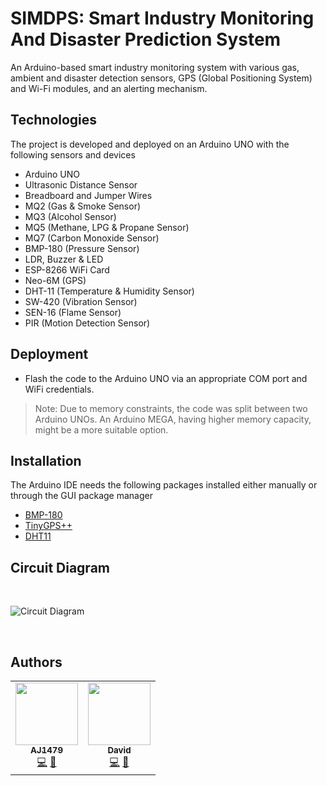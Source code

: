 # SIMDPS: Smart Industry Monitoring And Disaster Prediction System

An Arduino-based smart industry monitoring system with various gas, ambient and disaster detection sensors, GPS (Global Positioning System) and Wi-Fi modules, and an alerting mechanism.

## Technologies

The project is developed and deployed on an Arduino UNO with the following sensors and devices

- Arduino UNO
- Ultrasonic Distance Sensor
- Breadboard and Jumper Wires
- MQ2 (Gas & Smoke Sensor)
- MQ3 (Alcohol Sensor)
- MQ5 (Methane, LPG & Propane Sensor)
- MQ7 (Carbon Monoxide Sensor)
- BMP-180 (Pressure Sensor)
- LDR, Buzzer & LED
- ESP-8266 WiFi Card
- Neo-6M (GPS)
- DHT-11 (Temperature & Humidity Sensor)
- SW-420 (Vibration Sensor)
- SEN-16 (Flame Sensor)
- PIR (Motion Detection Sensor)

## Deployment

- Flash the code to the Arduino UNO via an appropriate COM port and WiFi credentials.

> Note: Due to memory constraints, the code was split between two Arduino UNOs. An Arduino MEGA, having higher memory capacity, might be a more suitable option.

## Installation

The Arduino IDE needs the following packages installed either manually or through the GUI package manager

- [BMP-180](https://github.com/sparkfun/BMP180_Breakout_Arduino_Library)
- [TinyGPS++](https://github.com/mikalhart/TinyGPSPlus)
- [DHT11](https://playground.arduino.cc/Main/DHTLib/)

## Circuit Diagram
<br/>

![Circuit Diagram](https://user-images.githubusercontent.com/67030839/216771136-889ddccf-1ac3-41a0-ba27-aa5f97f2baeb.png)

<br/>

## Authors

<table>
  <tr>
    <td align="center"><a href="https://github.com/AJ1479"><img src="https://avatars2.githubusercontent.com/u/67030839?v=4" width="100px;" alt=""/><br /><sub><b>AJ1479</b></sub></a><br /><a href="https://github.com/csivitu/CodeGolf-Backend/commits?author=AJ1479" title="Code">💻</a> <a href="https://github.com/csivitu/CodeGolf-Backend/commits?author=AJ1479" title="Documentation">📖</a></td>
    <td align="center"><a href="https://github.com/theProgrammerDavid"><img src="https://avatars.githubusercontent.com/u/35698009?v=4" width="100px;" alt=""/><br /><sub><b>David</b></sub></a><br /><a href="https://github.com/csivitu/CodeGolf-Backend/commits?author=ashikka" title="Code">💻</a> <a href="https://github.com/csivitu/CodeGolf-Backend/commits?author=ashikka" title="Documentation">📖</a></td>
  </tr>
</table>

